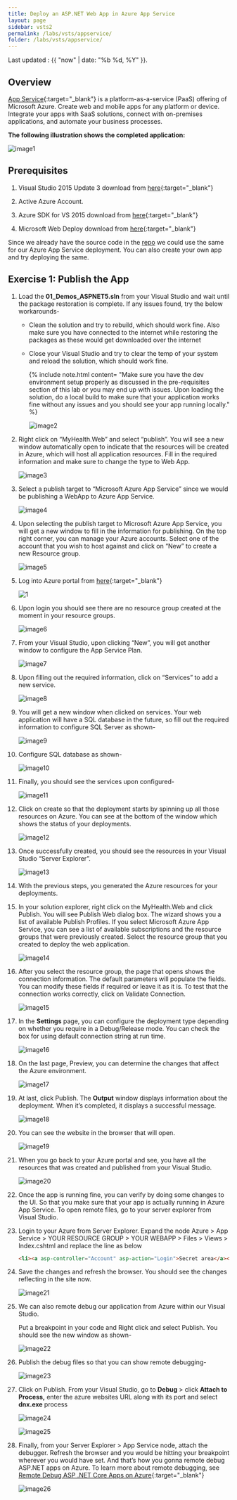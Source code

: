 ```yaml
---
title: Deploy an ASP.NET Web App in Azure App Service
layout: page
sidebar: vsts2
permalink: /labs/vsts/appservice/
folder: /labs/vsts/appservice/
---
```


Last updated : {{ "now" | date: "%b %d, %Y" }}.

## Overview

[App Service](https://docs.microsoft.com/en-us/azure/app-service/app-service-value-prop-what-is){:target="_blank"} is a platform-as-a-service (PaaS) offering of Microsoft Azure. Create web and mobile apps for any platform or device. Integrate your apps with SaaS solutions, connect with on-premises applications, and automate your business processes.

**The following illustration shows the completed application:**

![image1](media/image1.png)

## Prerequisites

1. Visual Studio 2015 Update 3 download from [here](https://www.visualstudio.com/downloads/){:target="_blank"}

1. Active Azure Account.

1. Azure SDK for VS 2015 download from [here](https://azure.microsoft.com/en-in/downloads/){:target="_blank"}

1. Microsoft Web Deploy download from [here](https://www.microsoft.com/en-us/download/details.aspx?id=43717){:target="_blank"}

Since we already have the source code in the [repo](https://github.com/hsachinraj/DevOps-Immersion-Labs/tree/master/source) we could use the same for our Azure App Service deployment. You can also create your own app and try deploying the same.

## Exercise 1: Publish the App

1. Load the **01\_Demos\_ASPNET5.sln** from your Visual Studio and wait until the package restoration is complete. If any issues found, try the below workarounds-

    - Clean the solution and try to rebuild, which should work fine. Also make sure you have connected to the internet while restoring the
    packages as these would get downloaded over the internet

    - Close your Visual Studio and try to clear the temp of your system and reload the solution, which should work fine.

      {% include note.html content= "Make sure you have the dev environment setup properly as discussed in the pre-requisites section of this lab or you may end up with issues. Upon loading the solution, do a local build to make sure that your application works fine without any issues and you should see your app running locally." %}

      ![image2](media/image2.png)

1. Right click on “MyHealth.Web” and select “publish”. You will see a new window automatically open to indicate that the resources will be created in Azure, which will host all application resources. Fill in the required information and make sure to change the type to Web App.

    ![image3](media/image3.png)

1. Select a publish target to “Microsoft Azure App Service” since we would be publishing a WebApp to Azure App Service.

    ![image4](media/image4.png)

1. Upon selecting the publish target to Microsoft Azure App Service, you will get a new window to fill in the information for publishing. On the top right corner, you can manage your Azure accounts. Select one of the account that you wish to host against and click on “New” to create a new Resource group.

   ![image5](media/image5.png)

1. Log into Azure portal from [here](https://portal.azure.com){:target="_blank"}

   ![1](media/1.png)

1. Upon login you should see there are no resource group created at the moment in your resource groups.

   ![image6](media/image6.png)

1. From your Visual Studio, upon clicking “New”, you will get another window to configure the App Service Plan.

   ![image7](media/image7.png)

1. Upon filling out the required information, click on “Services” to add a new service.

   ![image8](media/image8.png)

1. You will get a new window when clicked on services. Your web application will have a SQL database in the future, so fill out the required information to configure SQL Server as shown-

   ![image9](media/image9.png)

1. Configure SQL database as shown-

    ![image10](media/image10.png)

1. Finally, you should see the services upon configured-

    ![image11](media/image11.png)

1. Click on create so that the deployment starts by spinning up all those resources on Azure. You can see at the bottom of the window which shows the status of your deployments.

   ![image12](media/image12.png)

1. Once successfully created, you should see the resources in your Visual Studio “Server Explorer”.

    ![image13](media/image13.png)

1. With the previous steps, you generated the Azure resources for your deployments.

1. In your solution explorer, right click on the MyHealth.Web and click Publish. You will see Publish Web dialog box. The wizard shows you a
 list of available Publish Profiles. If you select Microsoft Azure App Service, you can see a list of available subscriptions and the resource
 groups that were previously created. Select the resource group that you created to deploy the web application.

   ![image14](media/image14.png)

1. After you select the resource group, the page that opens shows the connection information. The default parameters will populate the fields.
 You can modify these fields if required or leave it as it is. To test that the connection works correctly, click on Validate Connection.

   ![image15](media/image15.png)

1. In the **Settings** page, you can configure the deployment type depending on whether you require in a Debug/Release mode. You can check
 the box for using default connection string at run time.

   ![image16](media/image16.png)

1. On the last page, Preview, you can determine the changes that affect the Azure environment.

   ![image17](media/image17.png)

1. At last, click Publish. The **Output** window displays information about
 the deployment. When it’s completed, it displays a successful message.

   ![image18](media/image18.png)

1. You can see the website in the browser that will open.

   ![image19](media/image19.png)

1. When you go back to your Azure portal and see, you have all the resources that was created and published from your Visual Studio.

    ![image20](media/image20.png)

1. Once the app is running fine, you can verify by doing some changes to the UI. So that you make sure that your app is actually running in Azure App Service. To open remote files, go to your server explorer from Visual Studio.

1. Login to your Azure from Server Explorer. Expand the node Azure &gt; App Service &gt; YOUR RESOURCE GROUP &gt; YOUR WEBAPP &gt; Files &gt; Views &gt; Index.cshtml and replace the line as below

      ```html
      <li><a asp-controller="Account" asp-action="Login">Secret area</a></li>
     ```

1. Save the changes and refresh the browser. You should see the changes reflecting in the site now.

    ![image21](media/image21.png)

1. We can also remote debug our application from Azure within our Visual Studio.

   Put a breakpoint in your code and Right click and select Publish. You should see the new window as shown-

   ![image22](media/image22.png)

1. Publish the debug files so that you can show remote debugging-

    ![image23](media/image23.png)

1. Click on Publish. From your Visual Studio, go to **Debug** &gt; click **Attach to Process,** enter the azure websites URL along with its port and select **dnx.exe** process

    ![image24](media/image24.png)

    ![image25](media/image25.png)

1. Finally, from your Server Explorer &gt; App Service node, attach the debugger. Refresh the browser and you would be hitting your breakpoint wherever you would have set. And that’s how you gonna remote debug ASP.NET apps on Azure. To learn more about remote debugging, see [Remote Debug ASP .NET Core Apps on Azure](https://blogs.msdn.microsoft.com/webdev/2016/03/21/remote-debug-aspnet-core-on-azure/){:target="_blank"}

    ![image26](media/image26.png)
